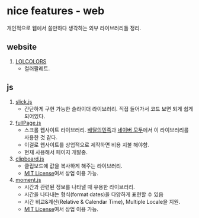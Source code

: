 # nice features - web

개인적으로 웹에서 쓸만하다 생각하는 외부 라이브러리들 정리.

## website
1. [LOLCOLORS](https://www.webdesignrankings.com/resources/lolcolors)
   - 컬러팔레트.

## js
1. [slick.js](http://kenwheeler.github.io/slick/)
   - 간단하게 구현 가능한 슬라이더 라이브러리. 직접 들어가서 코드 보면 되게 쉽게 되어있다.
2. [fullPage.js](https://alvarotrigo.com/fullPage/ko/)
   - 스크롤 웹사이트 라이브러리. [배달의민족](https://www.baemin.com/)과 [네이버 모두](https://www.modoo.at/home)에서 이 라이브러리를 사용한 것 같다.
   - 이걸로 웹사이트를 상업적으로 제작하면 비용 지불 해야함.
   - 현재 사용해서 페이지 개발중.
3. [clipboard.js](https://clipboardjs.com/)
   - 클립보드에 값을 복사하게 해주는 라이브러리.
   - [MIT License](https://github.com/zenorocha/clipboard.js/blob/master/LICENSE)여서 상업 이용 가능.
4. [moment.js](https://momentjs.com/)
   - 시간과 관련된 정보를 나타낼 때 유용한 라이브러리.
   - 시간을 나타내는 형식(format dates)을 다양하게 표현할 수 있음
   - 시간 비교&계산(Relative & Calendar Time), Multiple Locale을 지원.
   - [MIT License](https://github.com/zenorocha/clipboard.js/blob/master/LICENSE)여서 상업 이용 가능.